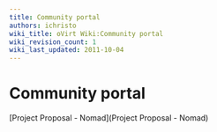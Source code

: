 ```yaml
---
title: Community portal
authors: ichristo
wiki_title: oVirt Wiki:Community portal
wiki_revision_count: 1
wiki_last_updated: 2011-10-04
---
```


# Community portal

[Project Proposal - Nomad](Project Proposal - Nomad)
